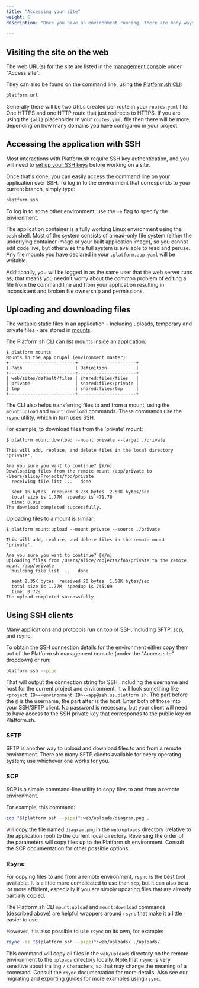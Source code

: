 ```yaml
---
title: "Accessing your site"
weight: 6
description: "Once you have an environment running, there are many ways to access it to perform needed tasks. The most obvious of course is to view it in a web browser; the available URLs are shown in the Platform.sh management console and on the command line after every Git push.<br><br>By design, the only way to deploy new code is to push to the corresponding branch.  That ensures a consistent, repeatable, auditable application instance at all times."
 
---
```


## Visiting the site on the web

The web URL(s) for the site are listed in the [management console](/administration/web.md) under "Access site".

They can also be found on the command line, using the [Platform.sh CLI](/development/cli.md):

```bash
platform url
```

Generally there will be two URLs created per route in your `routes.yaml` file: One HTTPS and one HTTP route that just redirects to HTTPS.  If you are using the `{all}` placeholder in your `routes.yaml` file then there will be more, depending on how many domains you have configured in your project.

## Accessing the application with SSH

Most interactions with Platform.sh require SSH key authentication, and you will need to [set up your SSH keys](/development/ssh.md) before working on a site.

Once that's done, you can easily access the command line on your application over SSH. To log in to the environment that corresponds to your current branch, simply type:

```bash
platform ssh
```

To log in to some other environment, use the `-e` flag to specify the environment.  

The application container is a fully working Linux environment using the `bash` shell.  Most of the system consists of a read-only file system (either the underlying container image or your built application image), so you cannot edit code live, but otherwise the full system is available to read and peruse. Any file [mounts](/configuration/app/storage.md) you have declared in your `.platform.app.yaml` will be writable.

Additionally, you will be logged in as the same user that the web server runs as; that means you needn't worry about the common problem of editing a file from the command line and from your application resulting in inconsistent and broken file ownership and permissions.

## Uploading and downloading files

The writable static files in an application - including uploads, temporary and private files - are stored in [mounts](/configuration/app/storage.md).

The Platform.sh CLI can list mounts inside an application:

```
$ platform mounts
Mounts in the app drupal (environment master):
+-------------------------+----------------------+
| Path                    | Definition           |
+-------------------------+----------------------+
| web/sites/default/files | shared:files/files   |
| private                 | shared:files/private |
| tmp                     | shared:files/tmp     |
+-------------------------+----------------------+
```

The CLI also helps transferring files to and from a mount, using the `mount:upload` and `mount:download` commands. These commands use the `rsync` utility, which in turn uses SSH.

For example, to download files from the 'private' mount:

```
$ platform mount:download --mount private --target ./private

This will add, replace, and delete files in the local directory 'private'.

Are you sure you want to continue? [Y/n]
Downloading files from the remote mount /app/private to /Users/alice/Projects/foo/private
  receiving file list ...   done

  sent 16 bytes  received 3.73K bytes  2.50K bytes/sec
  total size is 1.77M  speedup is 471.78
  time: 0.91s
The download completed successfully.
```

Uploading files to a mount is similar:

```
$ platform mount:upload --mount private --source ./private

This will add, replace, and delete files in the remote mount 'private'.

Are you sure you want to continue? [Y/n]
Uploading files from /Users/alice/Projects/foo/private to the remote mount /app/private
  building file list ...   done

  sent 2.35K bytes  received 20 bytes  1.58K bytes/sec
  total size is 1.77M  speedup is 745.09
  time: 0.72s
The upload completed successfully.
```

## Using SSH clients

Many applications and protocols run on top of SSH, including SFTP, scp, and rsync.

To obtain the SSH connection details for the environment either copy them out of the Platform.sh management console (under the "Access site" dropdown) or run:

```bash
platform ssh --pipe
```

That will output the connection string for SSH, including the username and host for the current project and environment.  It will look something like `<project ID>-<environment ID>--app@ssh.us.platform.sh`.  The part before the `@` is the username, the part after is the host.  Enter both of those into your SSH/SFTP client.  No password is necessary, but your client will need to have access to the SSH private key that corresponds to the public key on Platform.sh.

### SFTP

SFTP is another way to upload and download files to and from a remote environment. There are many SFTP clients available for every operating system; use whichever one works for you.

### SCP

SCP is a simple command-line utility to copy files to and from a remote environment.

For example, this command:

```bash
scp "$(platform ssh --pipe)":web/uploads/diagram.png .
```

will copy the file named `diagram.png` in the `web/uploads` directory (relative to the application root) to the current local directory.  Reversing the order of the parameters will copy files up to the Platform.sh environment.  Consult the SCP documentation for other possible options.

### Rsync

For copying files to and from a remote environment, `rsync` is the best tool available. It is a little more complicated to use than `scp`, but it can also be a lot more efficient, especially if you are simply updating files that are already partially copied.

The Platform.sh CLI `mount:upload` and `mount:download` commands (described above) are helpful wrappers around `rsync` that make it a little easier to use.

However, it is also possible to use `rsync` on its own, for example:

```bash
rsync -az "$(platform ssh --pipe)":web/uploads/ ./uploads/
```

This command will copy all files in the `web/uploads` directory on the remote environment to the `uploads` directory locally.  Note that `rsync` is very sensitive about trailing `/` characters, so that may change the meaning of a command.  Consult the `rsync` documentation for more details.  Also see our [migrating](/tutorials/migrating.md) and [exporting](/tutorials/exporting.md) guides for more examples using `rsync`.
